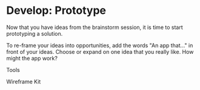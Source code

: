 # Develop: Prototype

Now that you have ideas from the brainstorm session, it is time to start prototyping a solution.

To re-frame your ideas into opportunities, add the words "An app that..." in front of your ideas. Choose or expand on one idea that you really like. How might the app work?

Tools

Wireframe Kit




